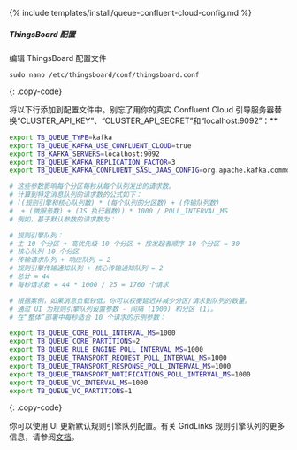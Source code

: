 {% include templates/install/queue-confluent-cloud-config.md %}

##### ThingsBoard 配置

编辑 ThingsBoard 配置文件

```text
sudo nano /etc/thingsboard/conf/thingsboard.conf
```
{: .copy-code}

将以下行添加到配置文件中。别忘了用你的真实 Confluent Cloud 引导服务器替换“CLUSTER_API_KEY”、“CLUSTER_API_SECRET”和“localhost:9092”：**

```bash
export TB_QUEUE_TYPE=kafka
export TB_QUEUE_KAFKA_USE_CONFLUENT_CLOUD=true
export TB_KAFKA_SERVERS=localhost:9092
export TB_QUEUE_KAFKA_REPLICATION_FACTOR=3
export TB_QUEUE_KAFKA_CONFLUENT_SASL_JAAS_CONFIG=org.apache.kafka.common.security.plain.PlainLoginModule required username="CLUSTER_API_KEY" password="CLUSTER_API_SECRET";}

# 这些参数影响每个分区每秒从每个队列发出的请求数。
# 计算到特定消息队列的请求数的公式如下：
# ((规则引擎和核心队列数) * (每个队列的分区数) + (传输队列数)
#  + (微服务数) + (JS 执行器数)) * 1000 / POLL_INTERVAL_MS
# 例如，基于默认参数的请求数为：

# 规则引擎队列：
# 主 10 个分区 + 高优先级 10 个分区 + 按发起者顺序 10 个分区 = 30
# 核心队列 10 个分区
# 传输请求队列 + 响应队列 = 2
# 规则引擎传输通知队列 + 核心传输通知队列 = 2
# 总计 = 44
# 每秒请求数 = 44 * 1000 / 25 = 1760 个请求

# 根据案例，如果消息负载较低，你可以权衡延迟并减少分区/请求到队列的数量。
# 通过 UI 为规则引擎队列设置参数 - 间隔 (1000) 和分区 (1)。
# 在“整体”部署中每秒适合 10 个请求的示例参数：

export TB_QUEUE_CORE_POLL_INTERVAL_MS=1000
export TB_QUEUE_CORE_PARTITIONS=2
export TB_QUEUE_RULE_ENGINE_POLL_INTERVAL_MS=1000
export TB_QUEUE_TRANSPORT_REQUEST_POLL_INTERVAL_MS=1000
export TB_QUEUE_TRANSPORT_RESPONSE_POLL_INTERVAL_MS=1000
export TB_QUEUE_TRANSPORT_NOTIFICATIONS_POLL_INTERVAL_MS=1000
export TB_QUEUE_VC_INTERVAL_MS=1000
export TB_QUEUE_VC_PARTITIONS=1
```
{: .copy-code}

你可以使用 UI 更新默认规则引擎队列配置。有关 GridLinks 规则引擎队列的更多信息，请参阅[文档](/docs/{{docsPrefix}}user-guide/rule-engine-2-5/queues/)。